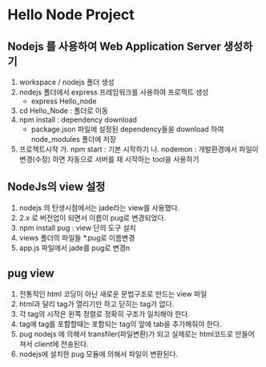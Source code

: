 # Hello Node Project

## Nodejs 를 사용하여 Web Application Server 생성하기

1. workspace / nodejs 폴더 생성
2. nodejs 폴더에서 express 프레임워크를 사용하여 프로젝트 생성
   - express Hello_node
3. cd Hello_Node : 폴더로 이동
4. npm install : dependency download
   - package.json 파일에 설정된 dependency들을 download 하여 node_modules 폴더에 저장
5. 프로젝트시작
   가. npm start : 기본 시작하기
   나. nodemon : 개발환경에서 파일이 변경(수정) 하면 자동으로 서버를 재 시작하는 tool을 사용하기

## NodeJs의 view 설정

1. nodejs 의 탄생시점에서는 jade라는 view를 사용했다.
2. 2.x 로 버전업이 되면서 이름이 pug로 변경되었다.
3. npm install pug : view 단의 도구 설치
4. views 폴더의 파일들 \*.pug로 이름변경
5. app.js 파일에서 jade를 pug로 변경n

## pug view

1. 전통적인 html 코딩이 아닌 새로운 문법구조로 만드는 view 파일
2. html과 달리 tag가 열리기만 하고 닫히는 tag가 없다.
3. 각 tag의 시작은 왼쪽 정렬로 정확히 구조가 일치해야 한다.
4. tag에 tag를 포함할때는 포함되는 tag의 앞에 tab을 추가해줘야 한다.
5. pug nodejs 에 의해서 transfiler(파일변환)가 되고 실제로는 html코드로 만들어져서 client에 전송된다.
6. nodejs에 설치한 pug 모듈에 의해서 파일이 변환된다.
